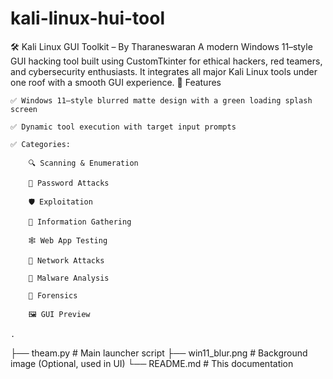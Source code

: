 # kali-linux-hui-tool
🛠️ Kali Linux GUI Toolkit – By Tharaneswaran
A modern Windows 11–style GUI hacking tool built using CustomTkinter for ethical hackers, red teamers, and cybersecurity enthusiasts.
It integrates all major Kali Linux tools under one roof with a smooth GUI experience.
🚀 Features

    ✅ Windows 11–style blurred matte design with a green loading splash screen

    ✅ Dynamic tool execution with target input prompts

    ✅ Categories:

        🔍 Scanning & Enumeration

        🔑 Password Attacks

        🛡️ Exploitation

        🧠 Information Gathering

        🕸️ Web App Testing

        📡 Network Attacks

        🧪 Malware Analysis

        📁 Forensics

        🖼️ GUI Preview

    .
├── theam.py               # Main launcher script
├── win11_blur.png         # Background image (Optional, used in UI)
└── README.md              # This documentation

